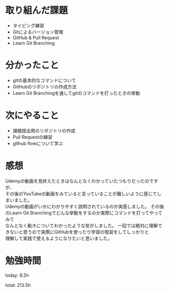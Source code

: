 #  取り組んだ課題
- タイピング練習
- Gitによるバージョン管理
- GitHub & Pull Request
- Learn Git Branching
  
# 分かったこと
- gitの基本的なコマンドについて
- GitHubのリポジトリの作成方法
- Learn Git Branchingを通してgitのコマンドを打ったときの挙動
  
# 次にやること
- 課題提出用のリポジトリの作成
- Pull Requestの練習
- github flowについて学ぶ

# 感想
Udemyの動画を見終えたときはなんとなくわかっていたつもりだったのですが、  
その後のYouTubeの動画をみていると言っていることが難しいように感じてしまいました。  
Udemyの動画がいかにわかりやすく説明されているのか実感しました。
その後のLearn Git Branchingでどんな挙動をするのか実際にコマンドを打ってやってみて  
なんとなく動きについてわかったような気がしました。
一回では絶対に理解できないと思うので実際にGitHubを使ったり学習の復習をしてしっかりと  
理解して実践で使えるようになりたいと思いました。

# 勉強時間
today: 8.5h

total: 213.5h
